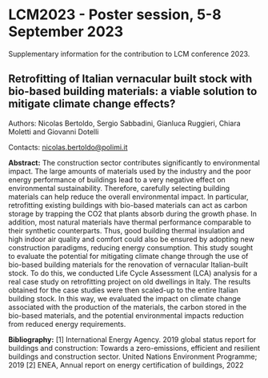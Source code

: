 # LCM2023 - Poster session, 5-8 September 2023
Supplementary information for the contribution to LCM conference 2023.
## Retrofitting of Italian vernacular built stock with bio-based building materials: a viable solution to mitigate climate change effects?
Authors: Nicolas Bertoldo, Sergio Sabbadini, Gianluca Ruggieri, Chiara Moletti and Giovanni Dotelli

Contacts: nicolas.bertoldo@polimi.it

**Abstract:** The construction sector contributes significantly to environmental impact. The large amounts of materials used by the industry and the poor energy performance of buildings lead to a very negative effect on environmental sustainability. Therefore, carefully selecting building materials can help reduce the overall environmental impact. In particular, retrofitting existing buildings with bio-based materials can act as carbon storage by trapping the CO2 that plants absorb during the growth phase. In addition, most natural materials have thermal performance comparable to their synthetic counterparts. Thus, good building thermal insulation and high indoor air quality and comfort could also be ensured by adopting new construction paradigms, reducing energy consumption.
This study sought to evaluate the potential for mitigating climate change through the use of bio-based building materials for the renovation of vernacular Italian-built stock. To do this, we conducted Life Cycle Assessment (LCA) analysis for a real case study on retrofitting project on old dwellings in Italy. The results obtained for the case studies were then scaled-up to the entire Italian building stock. In this way, we evaluated the impact on climate change associated with the production of the materials, the carbon stored in the bio-based materials, and the potential environmental impacts reduction from reduced energy requirements.

**Bibliography:**
[1] International Energy Agency. 2019 global status report for buildings and construction: Towards a zero-emissions, efficient and resilient buildings and construction sector. United Nations Environment Programme; 2019
[2] ENEA, Annual report on energy certification of buildings, 2022

